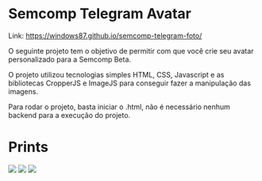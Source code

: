 # Semcomp Telegram Avatar

Link: https://windows87.github.io/semcomp-telegram-foto/

O seguinte projeto tem o objetivo de permitir com que você crie seu avatar personalizado para a Semcomp Beta.

O projeto utilizou tecnologias simples HTML, CSS, Javascript e as bibliotecas CropperJS e ImageJS para conseguir fazer a manipulação das imagens.

Para rodar o projeto, basta iniciar o .html, não é necessário nenhum backend para a execução do projeto.

# Prints

<img src="https://i.imgur.com/sWNOVkQ.png" />

<img src="https://i.imgur.com/EFd7nBG.png" />

<img src="https://i.imgur.com/d2DFxwH.png" />
